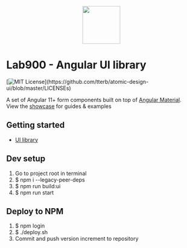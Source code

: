 <p align="center">
<a href="https://lab900.com" target="_blank">
    <img src="https://lab900.github.io/angular-libraries/assets/images/logo-duo-dark.svg" width="100">
</a>
<h1>Lab900 - Angular UI library</h1>

[![MIT License](https://img.shields.io/apm/l/atomic-design-ui.svg?)](https://github.com/tterb/atomic-design-ui/blob/master/LICENSEs)

</p>

A set of Angular 11+ form components built on top of [Angular Material](https://material.angular.io/). \
View the [showcase](https://lab900.github.io/angular-libraries/) for guides & examples

## Getting started

- [UI library](https://lab900.github.io/angular-libraries/ui/getting-started)

## Dev setup

1. Go to project root in terminal
2. $ npm i --legacy-peer-deps
3. $ npm run build:ui
4. $ npm run start

## Deploy to NPM

1. $ npm login
2. $ ./deploy.sh
3. Commit and push version increment to repository
